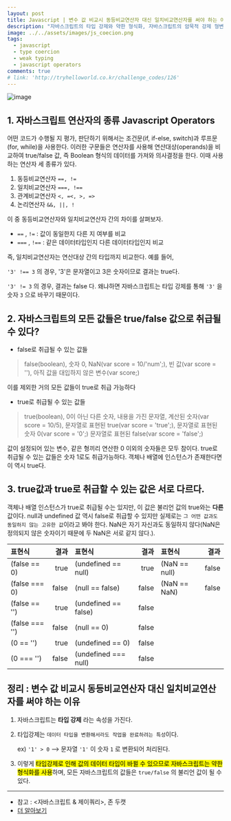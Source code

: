 ```yaml
---
layout: post
title: Javascript | 변수 값 비교시 동등비교연산자 대신 일치비교연산자를 써야 하는 이유
description: "자바스크립트의 타입 강제와 약한 형식화, 자바스크립트의 암묵적 강제 형변환 Javascript type coercion and weak typing"
image: ../../assets/images/js_coecion.png
tags:
  - javascript
  - type coercion
  - weak typing
  - javascript operators
comments: true
# link: 'http://tryhelloworld.co.kr/challenge_codes/126'
---
```


![image](../../assets/images/images.png)

## 1. 자바스크립트 연산자의 종류 Javascript Operators

어떤 코드가 수행될 지 평가, 판단하기 위해서는 조건문(if, if-else, switch)과 루프문(for, while)을 사용한다. 이러한 구문들은 연산자를 사용해 연산대상(operands)을 비교하여 true/false 값, 즉 Boolean 형식의 데이터를 가져와 의사결정을 한다. 이때 사용하는 연산자 세 종류가 있다.

1. 동등비교연산자 `==, !=` 
2. 일치비교연산자 `===, !==` 
3. 관계비교연산자 `<, =<, >, =>` 
4. 논리연산자 `&&, ||, !`

이 중 동등비교연산자와 일치비교연산자 간의 차이를 살펴보자.

-  `==` , `!=` : 값이 동일한지 다른 지 여부를 비교
-  `===` , `!==` : 같은 데이터타입인지 다른 데이터타입인지 비교

즉, 일치비교연산자는 연산대상 간의 타입까지 비교한다.
예를 들어,

 `'3' !== 3` 의 경우, '3'은 문자열이고 3은 숫자이므로 결과는 true다.

 `'3' != 3` 의 경우, 결과는 false 다. 왜냐하면 자바스크립트는 타입 강제를 통해 `'3'` 을 숫자 `3` 으로 바꾸기 때문이다.

## 2. 자바스크립트의 모든 값들은 true/false 값으로 취급될 수 있다?

* false로 취급될 수 있는 값들

> false(boolean), 숫자 0, NaN(var score = 10/'num';), 빈 값(var score = ''), 아직 값을 대입하지 않은 변수(var score;)

이를 제외한 거의 모든 값들이 true로 취급 가능하다

* true로 취급될 수 있는 값들

> true(boolean), 0이 아닌 다른 숫자, 내용을 가진 문자열, 계산된 숫자(var score = 10/5), 문자열로 표현된 true(var score = 'true';), 문자열로 표현된 숫자 0(var score = '0';) 문자열로 표현된 false(var score = 'false';)

값이 설정되어 있는 변수, 같은 형끼리 연산한 0 이외의 숫자들은 모두 참이다. true로 취급될 수 있는 값들은 숫자 1로도 취급가능하다. 객체나 배열에 인스턴스가 존재한다면 이 역시 true다.

## 3.  true값과 true로 취급할 수 있는 값은 서로 다르다.

객체나 배열 인스턴스가 true로 취급될 수는 있지만, 이 값은 불리언 값의 true와는 **다른** 값이다.
null과 undefined 값 역시 false로 취급할 수 있지만 실제로는 `그 어떤 값과도 동일하지 않는 고유한 값`이라고 봐야 한다. NaN은 자기 자신과도 동일하지 않다(NaN은 정의되지 않은 숫자이기 때문에 두 NaN은 서로 같지 않다.).

|표현식|결과|표현식|결과|표현식|결과|
|:--|--:|:--|--:|:--|--:|
|(false == 0)|true|(undefined == null)|true|(NaN == null)|false|
|(false === 0)|false|(null == false)|false|(NaN == NaN)|false|
|(false == '')|true|(undefined == false)|false|
|(false === '')|false|(null == 0)|false|
|(0 == '')|true|(undefined == 0)|false|
|(0 === '')|false|(undefined === null)|false|

## 정리 : 변수 값 비교시 동등비교연산자 대신 일치비교연산자를 써야 하는 이유

1. 자바스크립트는 **타입 강제** 라는 속성을 가진다.
2. 타입강제는 `데이터 타입을 변환해서라도 작업을 완료하려는 특성`이다.

	ex) `'1' > 0` —> 문자열 `'1'` 이 숫자 `1` 로 변환되어 처리된다.

3. 이렇게 <mark>타입강제로 인해 값의 데이터 타입이 바뀔 수 있으므로 자바스크립트는 약한 형식화를 사용</mark>하며, 모든 자바스크립트의 값들은 `true/false` 의 불리언 값이 될 수 있다.

---

- 참고 : <자바스크립트 & 제이쿼리>, 존 두캣
- [더 알아보기](https://www.slideshare.net/senxation/ss-16791882)
